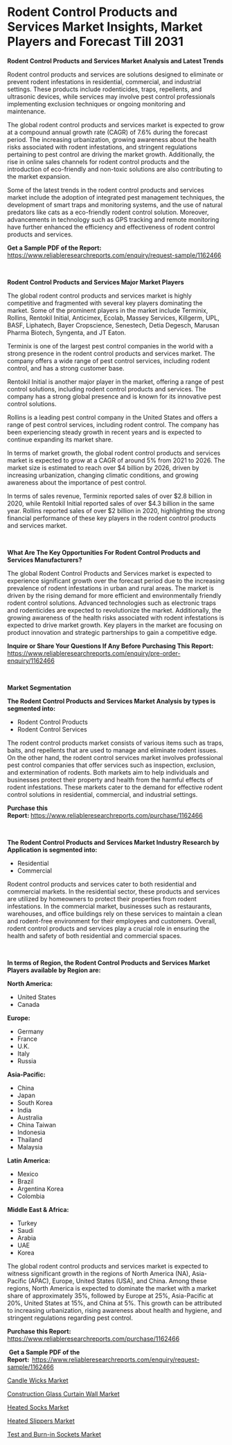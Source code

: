 <p><h1>Rodent Control Products and Services Market Insights, Market Players and Forecast Till 2031</h1></p><p><strong>Rodent Control Products and Services Market Analysis and Latest Trends</strong></p>
<p><p>Rodent control products and services are solutions designed to eliminate or prevent rodent infestations in residential, commercial, and industrial settings. These products include rodenticides, traps, repellents, and ultrasonic devices, while services may involve pest control professionals implementing exclusion techniques or ongoing monitoring and maintenance.</p><p>The global rodent control products and services market is expected to grow at a compound annual growth rate (CAGR) of 7.6% during the forecast period. The increasing urbanization, growing awareness about the health risks associated with rodent infestations, and stringent regulations pertaining to pest control are driving the market growth. Additionally, the rise in online sales channels for rodent control products and the introduction of eco-friendly and non-toxic solutions are also contributing to the market expansion.</p><p>Some of the latest trends in the rodent control products and services market include the adoption of integrated pest management techniques, the development of smart traps and monitoring systems, and the use of natural predators like cats as a eco-friendly rodent control solution. Moreover, advancements in technology such as GPS tracking and remote monitoring have further enhanced the efficiency and effectiveness of rodent control products and services.</p></p>
<p><strong>Get a Sample PDF of the Report:&nbsp;</strong> <a href="https://www.reliableresearchreports.com/enquiry/request-sample/1162466">https://www.reliableresearchreports.com/enquiry/request-sample/1162466</a></p>
<p>&nbsp;</p>
<p><strong>Rodent Control Products and Services Major Market Players</strong></p>
<p><p>The global rodent control products and services market is highly competitive and fragmented with several key players dominating the market. Some of the prominent players in the market include Terminix, Rollins, Rentokil Initial, Anticimex, Ecolab, Massey Services, Killgerm, UPL, BASF, Liphatech, Bayer Cropscience, Senestech, Detia Degesch, Marusan Pharma Biotech, Syngenta, and JT Eaton.</p><p>Terminix is one of the largest pest control companies in the world with a strong presence in the rodent control products and services market. The company offers a wide range of pest control services, including rodent control, and has a strong customer base.</p><p>Rentokil Initial is another major player in the market, offering a range of pest control solutions, including rodent control products and services. The company has a strong global presence and is known for its innovative pest control solutions.</p><p>Rollins is a leading pest control company in the United States and offers a range of pest control services, including rodent control. The company has been experiencing steady growth in recent years and is expected to continue expanding its market share.</p><p>In terms of market growth, the global rodent control products and services market is expected to grow at a CAGR of around 5% from 2021 to 2026. The market size is estimated to reach over $4 billion by 2026, driven by increasing urbanization, changing climatic conditions, and growing awareness about the importance of pest control.</p><p>In terms of sales revenue, Terminix reported sales of over $2.8 billion in 2020, while Rentokil Initial reported sales of over $4.3 billion in the same year. Rollins reported sales of over $2 billion in 2020, highlighting the strong financial performance of these key players in the rodent control products and services market.</p></p>
<p>&nbsp;</p>
<p><strong>What Are The Key Opportunities For Rodent Control Products and Services Manufacturers?</strong></p>
<p><p>The global Rodent Control Products and Services market is expected to experience significant growth over the forecast period due to the increasing prevalence of rodent infestations in urban and rural areas. The market is driven by the rising demand for more efficient and environmentally friendly rodent control solutions. Advanced technologies such as electronic traps and rodenticides are expected to revolutionize the market. Additionally, the growing awareness of the health risks associated with rodent infestations is expected to drive market growth. Key players in the market are focusing on product innovation and strategic partnerships to gain a competitive edge.</p></p>
<p><strong>Inquire or Share Your Questions If Any Before Purchasing This Report:</strong> <a href="https://www.reliableresearchreports.com/enquiry/pre-order-enquiry/1162466">https://www.reliableresearchreports.com/enquiry/pre-order-enquiry/1162466</a></p>
<p>&nbsp;</p>
<p><strong>Market Segmentation</strong></p>
<p><strong>The Rodent Control Products and Services Market Analysis by types is segmented into:</strong></p>
<p><ul><li>Rodent Control Products</li><li>Rodent Control Services</li></ul></p>
<p><p>The rodent control products market consists of various items such as traps, baits, and repellents that are used to manage and eliminate rodent issues. On the other hand, the rodent control services market involves professional pest control companies that offer services such as inspection, exclusion, and extermination of rodents. Both markets aim to help individuals and businesses protect their property and health from the harmful effects of rodent infestations. These markets cater to the demand for effective rodent control solutions in residential, commercial, and industrial settings.</p></p>
<p><strong>Purchase this Report:&nbsp;</strong><a href="https://www.reliableresearchreports.com/purchase/1162466">https://www.reliableresearchreports.com/purchase/1162466</a></p>
<p>&nbsp;</p>
<p><strong>The Rodent Control Products and Services Market Industry Research by Application is segmented into:</strong></p>
<p><ul><li>Residential</li><li>Commercial</li></ul></p>
<p><p>Rodent control products and services cater to both residential and commercial markets. In the residential sector, these products and services are utilized by homeowners to protect their properties from rodent infestations. In the commercial market, businesses such as restaurants, warehouses, and office buildings rely on these services to maintain a clean and rodent-free environment for their employees and customers. Overall, rodent control products and services play a crucial role in ensuring the health and safety of both residential and commercial spaces.</p></p>
<p>&nbsp;</p>
<p><strong>In terms of Region, the Rodent Control Products and Services Market Players available by Region are:</strong></p>
<p>
    <p> <strong> North America: </strong>
        <ul>
            <li>United States</li>
            <li>Canada</li>
        </ul>
        </p> 
    <p> <strong> Europe: </strong>
        <ul>
            <li>Germany</li>
            <li>France</li>
            <li>U.K.</li>
            <li>Italy</li>
            <li>Russia</li>
        </ul>
        </p> 
    <p> <strong> Asia-Pacific: </strong>
        <ul>
            <li>China</li>
            <li>Japan</li>
            <li>South Korea</li>
            <li>India</li>
            <li>Australia</li>
            <li>China Taiwan</li>
            <li>Indonesia</li>
            <li>Thailand</li>
            <li>Malaysia</li>
        </ul>
        </p> 
    <p> <strong> Latin America: </strong>
        <ul>
            <li>Mexico</li>
            <li>Brazil</li>
            <li>Argentina Korea</li>
            <li>Colombia</li>
        </ul>
        </p> 
    <p> <strong> Middle East & Africa: </strong>
        <ul>
            <li>Turkey</li>
            <li>Saudi</li>
            <li>Arabia</li>
            <li>UAE</li>
            <li>Korea</li>
        </ul>
    </p>
    </p>
<p><p>The global rodent control products and services market is expected to witness significant growth in the regions of North America (NA), Asia-Pacific (APAC), Europe, United States (USA), and China. Among these regions, North America is expected to dominate the market with a market share of approximately 35%, followed by Europe at 25%, Asia-Pacific at 20%, United States at 15%, and China at 5%. This growth can be attributed to increasing urbanization, rising awareness about health and hygiene, and stringent regulations regarding pest control.</p></p>
<p><strong>Purchase this Report: </strong><a href="https://www.reliableresearchreports.com/purchase/1162466">https://www.reliableresearchreports.com/purchase/1162466</a></p>
<p>&nbsp;<strong>Get a Sample PDF of the Report:&nbsp;&nbsp;</strong><a href="https://www.reliableresearchreports.com/enquiry/request-sample/1162466">https://www.reliableresearchreports.com/enquiry/request-sample/1162466</a></p>
<p><strong></strong></p>
<p><p><a href="https://medium.com/@bobbyreynolds76g/candle-wicks-market-competitive-analysis-market-trends-and-forecast-to-2031-0f9b1f077945">Candle Wicks Market</a></p><p><a href="https://github.com/myacatherineblakecaczo9vcsw/Market-Research-Report-List-1/blob/main/construction-glass-curtain-wall-market.md">Construction Glass Curtain Wall Market</a></p><p><a href="https://medium.com/@bobbyreynolds76g/heated-socks-market-comprehensive-assessment-by-type-application-and-geography-1ac6824817b9">Heated Socks Market</a></p><p><a href="https://medium.com/@bobbyreynolds76g/heated-slippers-nbsp-market-focuses-on-market-share-size-and-projected-forecast-till-2031-694589ad9cf4">Heated Slippers Market</a></p><p><a href="https://github.com/okotobwrhuteie/Market-Research-Report-List-1/blob/main/test-and-burn-in-sockets-market.md">Test and Burn-in Sockets Market</a></p></p>